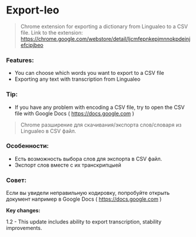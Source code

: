 # Export-leo

> Chrome extension for exporting a dictionary from Lingualeo to a CSV file.
> Link to the extension: https://chrome.google.com/webstore/detail/ljcmfepnkepjmnnokpdeinjefcipjbeo

### Features:
- You can choose which words you want to export to a CSV file
- Exporting any text with transcription from Lingualeo

### Tip:
- If you have any problem with encoding a CSV file, try to open the CSV file with Google Docs ( https://docs.google.com )

> Chrome разширение для скачивания/экспорта слов/словаря из Lingualeo в CSV файл.

### Особенности:
- Есть возможность выбора слов для экспорта в CSV файл.
- Экспорт слов вместе с их транскрипцыей

### Совет:
Если вы увидели неправильную кодировку, попробуйте открыть документ например в Google Docs ( https://docs.google.com )

**Key changes:**

1.2 - This update includes ability to export transcription, stability improvements.
